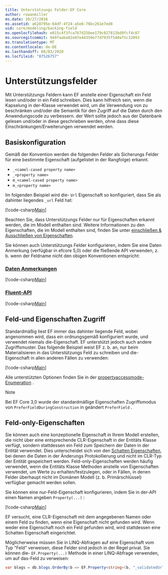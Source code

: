 ```yaml
---
title: Unterstützungs Felder-EF Core
author: rowanmiller
ms.date: 10/27/2016
ms.assetid: a628795e-64df-4f24-a5e8-76bc261e7ed8
uid: core/modeling/backing-field
ms.openlocfilehash: e015c4f3fca767d25bee179c027813bd9fcf4c07
ms.sourcegitcommit: 949faaba02e07e44359e77d7935f540af5c32093
ms.translationtype: MT
ms.contentlocale: de-DE
ms.lasthandoff: 08/03/2020
ms.locfileid: "87526757"
---
```

# <a name="backing-fields"></a>Unterstützungsfelder

Mit Unterstützungs Feldern kann EF anstelle einer Eigenschaft ein Feld lesen und/oder in ein Feld schreiben. Dies kann hilfreich sein, wenn die Kapselung in der-Klasse verwendet wird, um die Verwendung von zu beschränken und/oder die Semantik für den Zugriff auf die Daten durch den Anwendungscode zu verbessern. der Wert sollte jedoch aus der Datenbank gelesen und/oder in diese geschrieben werden, ohne dass diese Einschränkungen/Erweiterungen verwendet werden.

## <a name="basic-configuration"></a>Basiskonfiguration

Gemäß der Konvention werden die folgenden Felder als Sicherungs Felder für eine bestimmte Eigenschaft (aufgelistet in der Rangfolge) erkannt. 

* `_<camel-cased property name>`
* `_<property name>`
* `m_<camel-cased property name>`
* `m_<property name>`

Im folgenden Beispiel wird die- `Url` Eigenschaft so konfiguriert, dass Sie als dahinter liegendes `_url` Feld hat:

[!code-csharp[Main](../../../samples/core/Modeling/Conventions/BackingField.cs#Sample)]

Beachten Sie, dass Unterstützungs Felder nur für Eigenschaften erkannt werden, die im Modell enthalten sind. Weitere Informationen zu den Eigenschaften, die im Modell enthalten sind, finden Sie unter [einschließen & Ausschließen von Eigenschaften](included-properties.md).

Sie können auch Unterstützungs Felder konfigurieren, indem Sie eine Daten Anmerkung (verfügbar in efcore 5,0) oder die fließende API verwenden, z. b. wenn der Feldname nicht den obigen Konventionen entspricht:

### <a name="data-annotations"></a>[Daten Anmerkungen](#tab/data-annotations)

[!code-csharp[Main](../../../samples/core/Modeling/DataAnnotations/BackingField.cs?name=BackingField&highlight=7)]

### <a name="fluent-api"></a>[Fluent-API](#tab/fluent-api)

[!code-csharp[Main](../../../samples/core/Modeling/FluentAPI/BackingField.cs?name=BackingField&highlight=5)]

## <a name="field-and-property-access"></a>Feld-und Eigenschaften Zugriff

Standardmäßig liest EF immer das dahinter liegende Feld, wobei angenommen wird, dass ein ordnungsgemäß konfiguriert wurde, und verwendet niemals die-Eigenschaft. EF unterstützt jedoch auch andere Zugriffsmuster. Das folgende Beispiel weist EF z. b. an, nur beim Materialisieren in das Unterstützungs Feld zu schreiben und die-Eigenschaft in allen anderen Fällen zu verwenden:

[!code-csharp[Main](../../../samples/core/Modeling/FluentAPI/BackingFieldAccessMode.cs?name=BackingFieldAccessMode&highlight=6)]

Alle unterstützten Optionen finden Sie in der [propertyaccessmode-Enumeration](/dotnet/api/microsoft.entityframeworkcore.propertyaccessmode) .

> [!NOTE]
> Bei EF Core 3,0 wurde der standardmäßige Eigenschaften Zugriffsmodus von `PreferFieldDuringConstruction` in geändert `PreferField` .

## <a name="field-only-properties"></a>Feld-only-Eigenschaften

Sie können auch eine konzeptionelle Eigenschaft in Ihrem Modell erstellen, die nicht über eine entsprechende CLR-Eigenschaft in der Entitäts Klasse verfügt, sondern stattdessen ein Feld zum Speichern der Daten in der Entität verwendet. Dies unterscheidet sich von den [Schatten Eigenschaften](shadow-properties.md), bei denen die Daten in der Änderungs Protokollierung und nicht im CLR-Typ der Entität gespeichert werden. Feld-only-Eigenschaften werden häufig verwendet, wenn die Entitäts Klasse Methoden anstelle von Eigenschaften verwendet, um Werte zu erhalten/festzulegen, oder in Fällen, in denen Felder überhaupt nicht im Domänen Modell (z. b. Primärschlüssel) verfügbar gemacht werden sollen.

Sie können eine nur-Feld-Eigenschaft konfigurieren, indem Sie in der-API einen Namen angeben `Property(...)` :

[!code-csharp[Main](../../../samples/core/Modeling/FluentAPI/BackingFieldNoProperty.cs#Sample)]

EF versucht, eine CLR-Eigenschaft mit dem angegebenen Namen oder einem Feld zu finden, wenn eine Eigenschaft nicht gefunden wird. Wenn weder eine Eigenschaft noch ein Feld gefunden wird, wird stattdessen eine Schatten Eigenschaft eingerichtet.

Möglicherweise müssen Sie in LINQ-Abfragen auf eine Eigenschaft vom Typ "Feld" verweisen, diese Felder sind jedoch in der Regel privat. Sie können die- `EF.Property(...)` Methode in einer LINQ-Abfrage verwenden, um auf das-Feld zu verweisen:

``` csharp
var blogs = db.blogs.OrderBy(b => EF.Property<string>(b, "_validatedUrl"));
```

